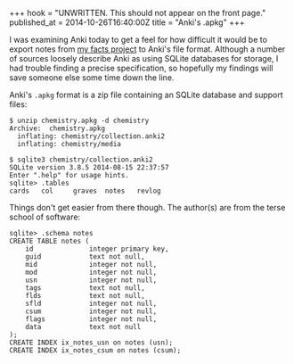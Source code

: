 +++
hook = "UNWRITTEN. This should not appear on the front page."
published_at = 2014-10-26T16:40:00Z
title = "Anki's .apkg"
+++

I was examining Anki today to get a feel for how difficult it would be to
export notes from [my facts
project](https://github.com/brandur/facts-canonical) to Anki's file format.
Although a number of sources loosely describe Anki as using SQLite databases
for storage, I had trouble finding a precise specification, so hopefully my
findings will save someone else some time down the line.

Anki's `.apkg` format is a zip file containing an SQLite database and support
files:

```
$ unzip chemistry.apkg -d chemistry
Archive:  chemistry.apkg
  inflating: chemistry/collection.anki2
  inflating: chemistry/media

$ sqlite3 chemistry/collection.anki2
SQLite version 3.8.5 2014-08-15 22:37:57
Enter ".help" for usage hints.
sqlite> .tables
cards   col     graves  notes   revlog
```

Things don't get easier from there though. The author(s) are from the terse
school of software:

```
sqlite> .schema notes
CREATE TABLE notes (
    id              integer primary key,
    guid            text not null,
    mid             integer not null,
    mod             integer not null,
    usn             integer not null,
    tags            text not null,
    flds            text not null,
    sfld            integer not null,
    csum            integer not null,
    flags           integer not null,
    data            text not null
);
CREATE INDEX ix_notes_usn on notes (usn);
CREATE INDEX ix_notes_csum on notes (csum);
```
